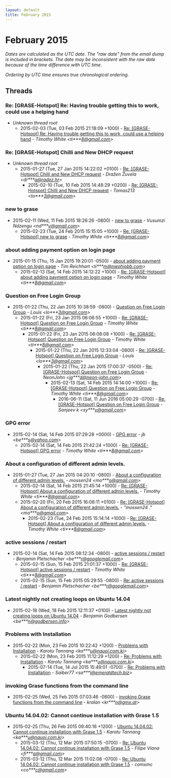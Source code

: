 ```yaml
---
layout: default
title: February 2015
---
```


# February 2015

_Dates are calculated as the UTC date. The "raw date" from the email dump is included in brackets. The date may be inconsistent with the raw date because of the time difference with UTC time._

_Ordering by UTC time ensures true chronological ordering._

## Threads

### Re: [GRASE-Hotspot] Re: Having trouble getting this to work, could use a helping hand
+ _Unknown thread root_
  + 2015-02-03 (Tue, 03 Feb 2015 21:18:09 +1000) - [Re: [GRASE-Hotspot] Re: Having trouble getting this to work, could use a helping hand](/archive/2015/02/547ada8555a0750ced27d13d170f41afd49e16e623c3cc32f1c760d812e01d3f) - _Timothy White \<ti***8@gmail.com\>_

### Re: [GRASE-Hotspot] Chilli and New DHCP request
+ _Unknown thread root_
  + 2015-01-27 (Tue, 27 Jan 2015 14:22:02 +0100) - [Re: [GRASE-Hotspot] Chilli and New DHCP request](/archive/2015/01/b8437adf606c1e2414a69f32883f41b0f772405833cfb03b15e3e291ff7b49e0) - _Dražen Žuvela \<dr***a@radez.hr\>_
    + 2015-02-10 (Tue, 10 Feb 2015 14:48:29 +0200) - [Re: [GRASE-Hotspot] Chilli and New DHCP request](/archive/2015/02/57641219f5481f910c0bb3b2597b22a4cf3a1bceaeb9bba795c3b545ca2d830f) - _Tomas213 \<to***3@gmail.com\>_

### new to grase
+ 2015-02-11 (Wed, 11 Feb 2015 18:26:26 -0800) - [new to grase](/archive/2015/02/6c4e35a5533cbda499a179cce7aa0520b22f6d7f18195ad06877151e8a3484aa) - _Vusumzi Ndzengu \<nd***v@gmail.com\>_
  + 2015-02-23 (Tue, 24 Feb 2015 15:15:05 +1000) - [Re: [GRASE-Hotspot] new to grase](/archive/2015/02/8251fed4a8b81d8ea6f320eb4adf436b1bc13b6c7ec2c22553fde78e870993ae) - _Timothy White \<ti***8@gmail.com\>_

### about adding payment option on login page
+ 2015-01-15 (Thu, 15 Jan 2015 19:20:01 -0500) - [about adding payment option on login page](/archive/2015/01/18b25287f99313f01b7cbffaa5b70d36551115cbe609dca9a91291069955e5f4) - _Tim Reichhart \<ti***m@nwohiobb.com\>_
  + 2015-02-13 (Sat, 14 Feb 2015 14:12:22 +1000) - [Re: [GRASE-Hotspot] about adding payment option on login page](/archive/2015/02/54cbec49f5aa19c8fdf1c1d58a723056f96f4ab03ec7cd5a2adf942c1d7309d0) - _Timothy White \<ti***8@gmail.com\>_

### Question on Free Login Group
+ 2015-01-22 (Thu, 22 Jan 2015 10:38:59 -0800) - [Question on Free Login Group](/archive/2015/01/92da6846b68ea16f4fc36d590c21b82a070f07a7c91bab137539128d1033bff6) - _Louis \<lo***3@gmail.com\>_
  + 2015-01-22 (Fri, 23 Jan 2015 06:06:55 +1000) - [Re: [GRASE-Hotspot] Question on Free Login Group](/archive/2015/01/69b1fe70854002937bdfdf2d7193f1f1ff9fd6dd2a904206585f669edc2a6e55) - _Timothy White \<ti***8@gmail.com\>_
    + 2015-01-22 (Fri, 23 Jan 2015 06:08:08 +1000) - [Re: [GRASE-Hotspot] Question on Free Login Group](/archive/2015/01/9dbd06df2842821ff756fb06c6ad425876d8a6a1139cd50f7904e6b3836f456f) - _Timothy White \<ti***8@gmail.com\>_
      + 2015-01-22 (Thu, 22 Jan 2015 12:33:04 -0800) - [Re: [GRASE-Hotspot] Question on Free Login Group](/archive/2015/01/171bac0b91075eeef6bc5346262cc7b78ad119e59fea85dba31c7736172624a4) - _Louis \<lo***3@gmail.com\>_
        + 2015-01-22 (Thu, 22 Jan 2015 17:00:37 -0500) - [Re: [GRASE-Hotspot] Question on Free Login Group](/archive/2015/01/cf556823bb586e83233c7e5d5fba5b3fd0ebd23e7e4c010d24d45919e7f7844c) - _NeonJohn \<jg***d@neon-john.com\>_
          + 2015-02-13 (Sat, 14 Feb 2015 14:14:00 +1000) - [Re: [GRASE-Hotspot] Question on Free Login Group](/archive/2015/02/e5e3622c9d2ab7cf76a26c6e615d1e2257bf3361ac13ed6b24fbf9e1e2a2f0c1) - _Timothy White \<ti***8@gmail.com\>_
            + 2016-06-11 (Sat, 11 Jun 2016 05:00:29 -0700) - [Re: [GRASE-Hotspot] Question on Free Login Group](/archive/2016/06/64334f5c57492a35c849413a1d205abadd83865fe2fe3d01a0b70662112db502) - _Sanjeev k \<sy***v@gmail.com\>_

### GPG error
+ 2015-02-14 (Sat, 14 Feb 2015 07:29:28 +0000) - [GPG error](/archive/2015/02/7efe09653fcfd0648b610225206d621a78b8606b688d02fc9f67dcbf22bd4247) - _jb \<be***s@yahoo.com\>_
  + 2015-02-14 (Sat, 14 Feb 2015 21:42:24 +1000) - [Re: [GRASE-Hotspot] GPG error](/archive/2015/02/180c6db36dcffd8e075f7d94e7fde3082d8bd3344332d28ec9630d2004af176a) - _Timothy White \<ti***8@gmail.com\>_

### About a configuration of different admin levels.
+ 2015-01-27 (Tue, 27 Jan 2015 04:20:10 -0800) - [About a configuration of different admin levels.](/archive/2015/01/1d7aac9ed7fc6026597b9a92468e73a250ea5f20d09fd22d6f6789e01e5c2fcd) - _mossen24 \<mo***o@gmail.com\>_
  + 2015-02-14 (Sat, 14 Feb 2015 21:45:14 +1000) - [Re: [GRASE-Hotspot] About a configuration of different admin levels.](/archive/2015/02/3fa17c7ec0455403afd7f2c2b7787263b62d48dc7099215f86114c49841d0fac) - _Timothy White \<ti***8@gmail.com\>_
  + 2015-02-20 (Fri, 20 Feb 2015 16:06:11 +0100) - [Re: [GRASE-Hotspot] About a configuration of different admin levels.](/archive/2015/02/9ec19593b20cb10974dbfc909f76780f3c9c41df518251e84ac79b97b43f6875) - _"mossen24 ." \<mo***o@gmail.com\>_
    + 2015-02-23 (Tue, 24 Feb 2015 15:14:14 +1000) - [Re: [GRASE-Hotspot] About a configuration of different admin levels.](/archive/2015/02/0896271ab3953da5e2fe8409617a383dbe94fcfd814cffca1c1e642cbf0d9ad1) - _Timothy White \<ti***8@gmail.com\>_

### active sessions / restart
+ 2015-02-14 (Sat, 14 Feb 2015 08:12:34 -0800) - [active sessions / restart](/archive/2015/02/cf1a31c8ed6eec0506c3694b9a093b072987f9f581f2085fc51baca1d6bc5103) - _Benjamin Pletschacher \<be***r@googlemail.com\>_
  + 2015-02-15 (Sun, 15 Feb 2015 21:01:37 +1000) - [Re: [GRASE-Hotspot] active sessions / restart](/archive/2015/02/378cb6c145326d6475a7e18dd2aeba6117d32c9d4d2f5c31c42fb708942a3149) - _Timothy White \<ti***8@gmail.com\>_
  + 2015-02-15 (Sun, 15 Feb 2015 05:29:55 -0800) - [Re: active sessions / restart](/archive/2015/02/70fe6891e97c81b63c125679e44ed030b102be2c8ddaadd1085aeefd433a09e0) - _Benjamin Pletschacher \<be***r@googlemail.com\>_

### Latest nightly not creating loops on Ubuntu 14.04
+ 2015-02-18 (Wed, 18 Feb 2015 12:11:37 +0100) - [Latest nightly not creating loops on Ubuntu 14.04](/archive/2015/02/ec856f84bb78a84fa1978005a41c3ed6d4d91414ba1e4bc8ce5ba830dcf12971) - _Benjamin Godbersen \<be***n@godbersen.info\>_

### Problems with Installation
+ 2015-02-22 (Mon, 23 Feb 2015 10:22:42 +1200) - [Problems with Installation](/archive/2015/02/1796c5cdb8e64313cd8841c70e3453946bff5961241c01a14b97967eb6e8cee0) - _Karotu Tannang \<ka***u@nauoi.com.ki\>_
  + 2015-02-22 (Mon, 23 Feb 2015 11:12:29 +1200) - [Re: Problems with Installation](/archive/2015/02/79048971f62ee9577cb7f8be1b12221da36a20fb7609e013be84ea5c7b2e2b31) - _Karotu Tannang \<ka***u@nauoi.com.ki\>_
    + 2015-07-14 (Tue, 14 Jul 2015 15:49:01 -0700) - [Re: Problems with Installation](/archive/2015/07/4bd3448d37a3987d47b2e434d906e45284e3359da82488f0c8ff4eae272b2d32) - _Saiber77 \<sa***i@emeraldtech.biz\>_

### invoking Grase functions from the command line
+ 2015-02-25 (Wed, 25 Feb 2015 07:03:46 -0800) - [invoking Grase functions from the command line](/archive/2015/02/603c8b0cc7c1f1999edd8de83cfeb59b7c76d11596103f65c902f51e018b6bbd) - _kralan \<kr***n@gmx.at\>_

### Ubuntu 14.04.02: Cannot continue installation with Grase 1.5
+ 2015-02-25 (Thu, 26 Feb 2015 09:40:16 +1200) - [Ubuntu 14.04.02: Cannot continue installation with Grase 1.5](/archive/2015/02/cbc8473d0c5b67451d04caa1dcbebbb5f22ea49f0a130353ab32f14840491f4b) - _Karotu Tannang \<ka***u@nauoi.com.ki\>_
  + 2015-03-12 (Thu, 12 Mar 2015 07:50:15 -0700) - [Re: Ubuntu 14.04.02: Cannot continue installation with Grase 1.5](/archive/2015/03/eba2e6caa45e9fc2c7a1ff7577d6933d3cd3227d9c3e0c4826fc76993a07ac4c) - _Filipe Viana \<fi***a@gmail.com\>_
  + 2015-03-12 (Thu, 12 Mar 2015 11:02:08 -0700) - [Re: Ubuntu 14.04.02: Cannot continue installation with Grase 1.5](/archive/2015/03/6f767f3fe5adc7584f7e63b095f8f0ceee88b8890077f419b058eda65f492edf) - _comxmc \<co***c@gmail.com\>_

